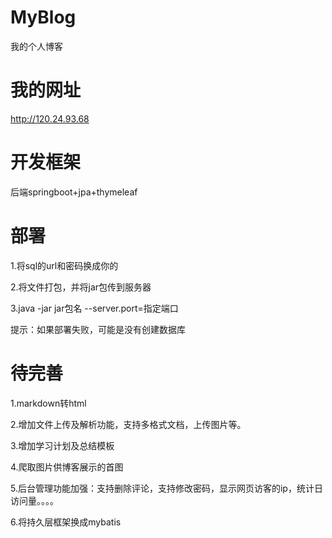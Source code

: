 # MyBlog
我的个人博客

# 我的网址
http://120.24.93.68

# 开发框架
后端springboot+jpa+thymeleaf

# 部署
1.将sql的url和密码换成你的

2.将文件打包，并将jar包传到服务器

3.java -jar jar包名 --server.port=指定端口

提示：如果部署失败，可能是没有创建数据库

# 待完善
1.markdown转html

2.增加文件上传及解析功能，支持多格式文档，上传图片等。

3.增加学习计划及总结模板

4.爬取图片供博客展示的首图

5.后台管理功能加强：支持删除评论，支持修改密码，显示网页访客的ip，统计日访问量。。。。

6.将持久层框架换成mybatis




